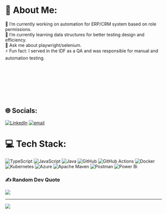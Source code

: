 # 💫 About Me:
🔭 I’m currently working on automation for ERP/CRM system based on role permissions.<br>🌱 I’m currently learning data structures for better testing design and efficiency.<br>💬 Ask me about playwright/selenium.<br>⚡ Fun fact: I served in the IDF as a QA and was responsible for manual and automation testing.<br><br><br><br><br><br><br><br>


## 🌐 Socials:
[![LinkedIn](https://img.shields.io/badge/LinkedIn-%230077B5.svg?logo=linkedin&logoColor=white)](https://linkedin.com/in/https://www.linkedin.com/in/ilan-vaizman-1a7b03288/) [![email](https://img.shields.io/badge/Email-D14836?logo=gmail&logoColor=white)](mailto:ilan.v2703@gmail.com) 

# 💻 Tech Stack:
![TypeScript](https://img.shields.io/badge/typescript-%23007ACC.svg?style=for-the-badge&logo=typescript&logoColor=white) ![JavaScript](https://img.shields.io/badge/javascript-%23323330.svg?style=for-the-badge&logo=javascript&logoColor=%23F7DF1E) ![Java](https://img.shields.io/badge/java-%23ED8B00.svg?style=for-the-badge&logo=openjdk&logoColor=white) ![GitHub](https://img.shields.io/badge/github-%23121011.svg?style=for-the-badge&logo=github&logoColor=white) ![GitHub Actions](https://img.shields.io/badge/github%20actions-%232671E5.svg?style=for-the-badge&logo=githubactions&logoColor=white) ![Docker](https://img.shields.io/badge/docker-%230db7ed.svg?style=for-the-badge&logo=docker&logoColor=white) ![Kubernetes](https://img.shields.io/badge/kubernetes-%23326ce5.svg?style=for-the-badge&logo=kubernetes&logoColor=white) ![Azure](https://img.shields.io/badge/azure-%230072C6.svg?style=for-the-badge&logo=microsoftazure&logoColor=white) ![Apache Maven](https://img.shields.io/badge/Apache%20Maven-C71A36?style=for-the-badge&logo=Apache%20Maven&logoColor=white) ![Postman](https://img.shields.io/badge/Postman-FF6C37?style=for-the-badge&logo=postman&logoColor=white) ![Power Bi](https://img.shields.io/badge/power_bi-F2C811?style=for-the-badge&logo=powerbi&logoColor=black)
<!-- # 📊 GitHub Stats:
![](https://github-readme-stats.vercel.app/api?username=IlanVaizman&theme=dark&hide_border=false&include_all_commits=false&count_private=true)<br/>
![](https://github-readme-streak-stats.herokuapp.com/?user=IlanVaizman&theme=dark&hide_border=false)<br/>
![](https://github-readme-stats.vercel.app/api/top-langs/?username=IlanVaizman&theme=dark&hide_border=false&include_all_commits=false&count_private=true&layout=compact) -->

### ✍️ Random Dev Quote
![](https://quotes-github-readme.vercel.app/api?type=horizontal&theme=radical)

---
[![](https://visitcount.itsvg.in/api?id=IlanVaizman&icon=0&color=0)](https://visitcount.itsvg.in)

<!-- Proudly created with GPRM ( https://gprm.itsvg.in ) -->